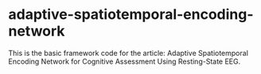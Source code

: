 # adaptive-spatiotemporal-encoding-network
This is the basic framework code for the article: Adaptive Spatiotemporal Encoding Network for Cognitive Assessment Using Resting-State EEG.
